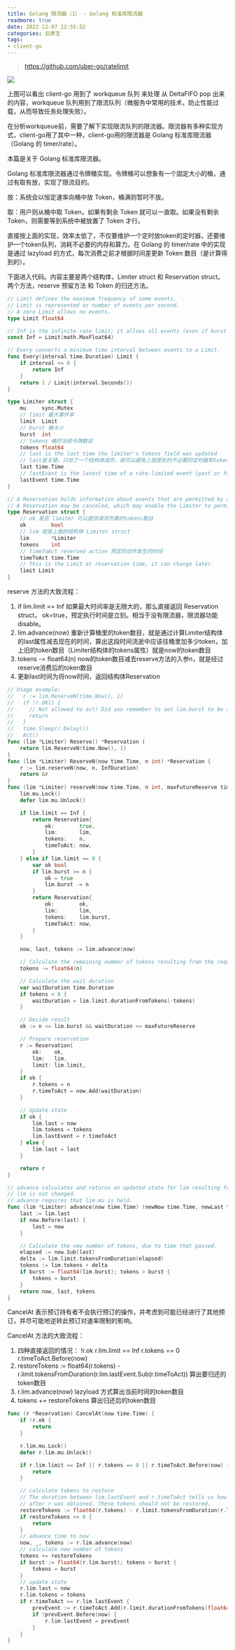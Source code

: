 ```yaml
---
title: Golang 限流器（1） - Golang 标准库限流器
readmore: true
date: 2022-12-07 12:55:52
categories: 云原生
tags:
- client-go
---
```


> https://github.com/uber-go/ratelimit

![](/images/client-go-6/2022-12-06-15-28-32.png)

上图可以看出 client-go 用到了 workqueue 队列 来处理 从 DeltaFIFO pop 出来的内容，workqueue 队列用到了限流队列（微服务中常用的技术，防止性能过载，从而导致任务处理失败）。

在分析workqueue前，需要了解下实现限流队列的限流器。限流器有多种实现方式，client-go用了其中一种，client-go用的限流器是 Golang 标准库限流器（Golang 的 timer/rate）。

本篇是关于 Golang 标准库限流器。

Golang 标准库限流器通过令牌桶实现。令牌桶可以想象有一个固定大小的桶，通过有取有放，实现了限流目的。

放：系统会以恒定速率向桶中放 Token，桶满则暂时不放。

取：用户则从桶中取 Token，如果有剩余 Token 就可以一直取。如果没有剩余 Token，则需要等到系统中被放置了 Token 才行。

直接按上面的实现，效率太低了，不仅要维护一个定时放token的定时器，还要维护一个token队列，消耗不必要的内存和算力。在 Golang 的 timer/rate 中的实现 是通过 lazyload 的方式，每次消费之前才根据时间差更新 Token 数目（是计算得到的）。

下面进入代码。内容主要是两个结构体，Limiter struct 和 Reservation struct。两个方法，reserve 预留方法 和 Token 的归还方法。

```go
// Limit defines the maximum frequency of some events.
// Limit is represented as number of events per second.
// A zero Limit allows no events.
type Limit float64

// Inf is the infinite rate limit; it allows all events (even if burst is zero).
const Inf = Limit(math.MaxFloat64)

// Every converts a minimum time interval between events to a Limit.
func Every(interval time.Duration) Limit {
	if interval <= 0 {
		return Inf
	}
	return 1 / Limit(interval.Seconds())
}
```

```go
type Limiter struct {
	mu     sync.Mutex
	// limit 最大事件率
	limit  Limit
	// burst 桶大小
	burst  int
	// tokens 桶的当前令牌数目
	tokens float64
	// last is the last time the limiter's tokens field was updated
	// last是关键，只加了一个结构体成员，就可以避免上面提到的不必要的定时器和token队列，转而用lazyload方式使用计算时间差的方法更新token数目
	last time.Time
	// lastEvent is the latest time of a rate-limited event (past or future)
	lastEvent time.Time
}
```

```go
// A Reservation holds information about events that are permitted by a Limiter to happen after a delay.
// A Reservation may be canceled, which may enable the Limiter to permit additional events.
type Reservation struct {
    // ok 是否 limiter 可以提供请求所需的tokens数目
	ok        bool
    // lim 就是上面的结构体 Limiter struct
	lim       *Limiter
	tokens    int
    // timeToAct reserved action 预定的动作发生的时间
	timeToAct time.Time
	// This is the Limit at reservation time, it can change later.
	limit Limit
}
```

reserve 方法的大致流程：
1. if lim.limit == Inf 如果最大时间率是无限大的，那么直接返回 Reservation struct， ok=true，预定执行时间是立刻。相当于没有限流器，限流器功能disable。
2. lim.advance(now) 重新计算桶里的token数目，就是通过计算Limiter结构体的last属性减去现在的时间，算出这段时间流逝中应该往桶里加多少token，加上旧的token数目（Limiter结构体的tokens属性）就是now的token数目
3. tokens -= float64(n) now的token数目减去reserve方法的入参n，就是经过reserve消费后的token数目
4. 更新last时间为将now时间，返回结构体Reservation

```go
// Usage example:
//   r := lim.ReserveN(time.Now(), 1)
//   if !r.OK() {
//     // Not allowed to act! Did you remember to set lim.burst to be > 0 ?
//     return
//   }
//   time.Sleep(r.Delay())
//   Act()
func (lim *Limiter) Reserve() *Reservation {
	return lim.ReserveN(time.Now(), 1)
}
func (lim *Limiter) ReserveN(now time.Time, n int) *Reservation {
	r := lim.reserveN(now, n, InfDuration)
	return &r
}
func (lim *Limiter) reserveN(now time.Time, n int, maxFutureReserve time.Duration) Reservation {
	lim.mu.Lock()
	defer lim.mu.Unlock()

	if lim.limit == Inf {
		return Reservation{
			ok:        true,
			lim:       lim,
			tokens:    n,
			timeToAct: now,
		}
	} else if lim.limit == 0 {
		var ok bool
		if lim.burst >= n {
			ok = true
			lim.burst -= n
		}
		return Reservation{
			ok:        ok,
			lim:       lim,
			tokens:    lim.burst,
			timeToAct: now,
		}
	}

	now, last, tokens := lim.advance(now)

	// Calculate the remaining number of tokens resulting from the request.
	tokens -= float64(n)

	// Calculate the wait duration
	var waitDuration time.Duration
	if tokens < 0 {
		waitDuration = lim.limit.durationFromTokens(-tokens)
	}

	// Decide result
	ok := n <= lim.burst && waitDuration <= maxFutureReserve

	// Prepare reservation
	r := Reservation{
		ok:    ok,
		lim:   lim,
		limit: lim.limit,
	}
	if ok {
		r.tokens = n
		r.timeToAct = now.Add(waitDuration)
	}

	// Update state
	if ok {
		lim.last = now
		lim.tokens = tokens
		lim.lastEvent = r.timeToAct
	} else {
		lim.last = last
	}

	return r
}

// advance calculates and returns an updated state for lim resulting from the passage of time.
// lim is not changed.
// advance requires that lim.mu is held.
func (lim *Limiter) advance(now time.Time) (newNow time.Time, newLast time.Time, newTokens float64) {
	last := lim.last
	if now.Before(last) {
		last = now
	}

	// Calculate the new number of tokens, due to time that passed.
	elapsed := now.Sub(last)
	delta := lim.limit.tokensFromDuration(elapsed)
	tokens := lim.tokens + delta
	if burst := float64(lim.burst); tokens > burst {
		tokens = burst
	}
	return now, last, tokens
}
```

CancelAt 表示预订持有者不会执行预订的操作，并考虑到可能已经进行了其他预订，并尽可能地逆转此预订对速率限制的影响。

CancelAt 方法的大致流程：
1. 四种直接返回的情况： !r.ok   r.lim.limit == Inf   r.tokens == 0  r.timeToAct.Before(now)
2. restoreTokens := float64(r.tokens) - r.limit.tokensFromDuration(r.lim.lastEvent.Sub(r.timeToAct)) 算出要归还的token数目
3. r.lim.advance(now) lazyload 方式算出当前时间的token数目
4. tokens += restoreTokens 算出归还后的token数目

```go
func (r *Reservation) CancelAt(now time.Time) {
	if !r.ok {
		return
	}

	r.lim.mu.Lock()
	defer r.lim.mu.Unlock()

	if r.lim.limit == Inf || r.tokens == 0 || r.timeToAct.Before(now) {
		return
	}

	// calculate tokens to restore
	// The duration between lim.lastEvent and r.timeToAct tells us how many tokens were reserved
	// after r was obtained. These tokens should not be restored.
	restoreTokens := float64(r.tokens) - r.limit.tokensFromDuration(r.lim.lastEvent.Sub(r.timeToAct))
	if restoreTokens <= 0 {
		return
	}
	// advance time to now
	now, _, tokens := r.lim.advance(now)
	// calculate new number of tokens
	tokens += restoreTokens
	if burst := float64(r.lim.burst); tokens > burst {
		tokens = burst
	}
	// update state
	r.lim.last = now
	r.lim.tokens = tokens
	if r.timeToAct == r.lim.lastEvent {
		prevEvent := r.timeToAct.Add(r.limit.durationFromTokens(float64(-r.tokens)))
		if !prevEvent.Before(now) {
			r.lim.lastEvent = prevEvent
		}
	}
}
```